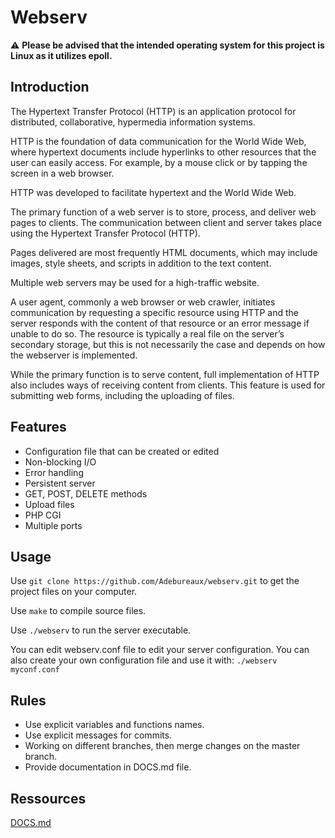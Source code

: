 # Webserv

:warning: **Please be advised that the intended operating system for this project is Linux as it utilizes epoll.**

## Introduction

The Hypertext Transfer Protocol (HTTP) is an application protocol for distributed, collaborative, hypermedia information systems.

HTTP is the foundation of data communication for the World Wide Web, where hypertext documents include hyperlinks to other resources that the user can easily access. For example, by a mouse click or by tapping the screen in a web browser.

HTTP was developed to facilitate hypertext and the World Wide Web.

The primary function of a web server is to store, process, and deliver web pages to clients. The communication between client and server takes place using the Hypertext Transfer Protocol (HTTP).

Pages delivered are most frequently HTML documents, which may include images, style sheets, and scripts in addition to the text content.

Multiple web servers may be used for a high-traffic website.

A user agent, commonly a web browser or web crawler, initiates communication by requesting a specific resource using HTTP and the server responds with the content of that resource or an error message if unable to do so. The resource is typically a real file on the server’s secondary storage, but this is not necessarily the case and depends on how the webserver is implemented.

While the primary function is to serve content, full implementation of HTTP also includes ways of receiving content from clients. This feature is used for submitting web forms, including the uploading of files.

## Features

- Configuration file that can be created or edited
- Non-blocking I/O
- Error handling
- Persistent server
- GET, POST, DELETE methods
- Upload files
- PHP CGI
- Multiple ports

## Usage

Use ```git clone https://github.com/Adebureaux/webserv.git``` to get the project files on your computer.

Use ```make``` to compile source files.

Use ```./webserv``` to run the server executable.

You can edit webserv.conf file to edit your server configuration. You can also create your own configuration file and use it with: ```./webserv myconf.conf```

## Rules
- Use explicit variables and functions names.
- Use explicit messages for commits.
- Working on different branches, then merge changes on the master branch.
- Provide documentation in DOCS.md file.

## Ressources
[DOCS.md](DOCS.md)
